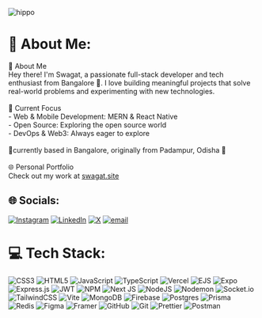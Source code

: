 ![hippo](https://media0.giphy.com/media/v1.Y2lkPTc5MGI3NjExaTFxeGhjcnZ2a3NvZWxmczlmaXBjdzVwZXFwNmU1ODB4dHkydzJ1eCZlcD12MV9pbnRlcm5hbF9naWZfYnlfaWQmY3Q9Zw/C7g1iJFwqXCk8/giphy.gif)

# 💫 About Me:
👋 About Me  <br>Hey there! I'm Swagat, a passionate full-stack developer and tech enthusiast from Bangalore 🌆. I love building meaningful projects that solve real-world problems and experimenting with new technologies.  <br><br>🚀 Current Focus  <br>- Web & Mobile Development: MERN & React Native  <br>- Open Source: Exploring the open source world  <br>- DevOps & Web3: Always eager to explore <br><br>📍currently based in Bangalore, originally from Padampur, Odisha 🌾<br><br> 🌐 Personal Portfolio  <br>Check out my work at [swagat.site](https://swagat.site) 


## 🌐 Socials:
[![Instagram](https://img.shields.io/badge/Instagram-%23E4405F.svg?logo=Instagram&logoColor=white)](https://instagram.com/swagat.js) [![LinkedIn](https://img.shields.io/badge/LinkedIn-%230077B5.svg?logo=linkedin&logoColor=white)]([(https://www.linkedin.com/in/swagat-chand-947a6b2ba/)]) [![X](https://img.shields.io/badge/X-black.svg?logo=X&logoColor=white)](https://x.com/Swagatchand98) [![email](https://img.shields.io/badge/Email-D14836?logo=gmail&logoColor=white)](mailto:swagatsss98@gmail.com) 


# 💻 Tech Stack:
![CSS3](https://img.shields.io/badge/css3-%231572B6.svg?style=plastic&logo=css3&logoColor=white) ![HTML5](https://img.shields.io/badge/html5-%23E34F26.svg?style=plastic&logo=html5&logoColor=white) ![JavaScript](https://img.shields.io/badge/javascript-%23323330.svg?style=plastic&logo=javascript&logoColor=%23F7DF1E) ![TypeScript](https://img.shields.io/badge/typescript-%23007ACC.svg?style=plastic&logo=typescript&logoColor=white) ![Vercel](https://img.shields.io/badge/vercel-%23000000.svg?style=plastic&logo=vercel&logoColor=white) ![EJS](https://img.shields.io/badge/ejs-%23B4CA65.svg?style=plastic&logo=ejs&logoColor=black) ![Expo](https://img.shields.io/badge/expo-1C1E24?style=plastic&logo=expo&logoColor=#D04A37) ![Express.js](https://img.shields.io/badge/express.js-%23404d59.svg?style=plastic&logo=express&logoColor=%2361DAFB) ![JWT](https://img.shields.io/badge/JWT-black?style=plastic&logo=JSON%20web%20tokens) ![NPM](https://img.shields.io/badge/NPM-%23CB3837.svg?style=plastic&logo=npm&logoColor=white) ![Next JS](https://img.shields.io/badge/Next-black?style=plastic&logo=next.js&logoColor=white) ![NodeJS](https://img.shields.io/badge/node.js-6DA55F?style=plastic&logo=node.js&logoColor=white) ![Nodemon](https://img.shields.io/badge/NODEMON-%23323330.svg?style=plastic&logo=nodemon&logoColor=%BBDEAD) ![Socket.io](https://img.shields.io/badge/Socket.io-black?style=plastic&logo=socket.io&badgeColor=010101) ![TailwindCSS](https://img.shields.io/badge/tailwindcss-%2338B2AC.svg?style=plastic&logo=tailwind-css&logoColor=white) ![Vite](https://img.shields.io/badge/vite-%23646CFF.svg?style=plastic&logo=vite&logoColor=white) ![MongoDB](https://img.shields.io/badge/MongoDB-%234ea94b.svg?style=plastic&logo=mongodb&logoColor=white) ![Firebase](https://img.shields.io/badge/firebase-a08021?style=plastic&logo=firebase&logoColor=ffcd34) ![Postgres](https://img.shields.io/badge/postgres-%23316192.svg?style=plastic&logo=postgresql&logoColor=white) ![Prisma](https://img.shields.io/badge/Prisma-3982CE?style=plastic&logo=Prisma&logoColor=white) ![Redis](https://img.shields.io/badge/redis-%23DD0031.svg?style=plastic&logo=redis&logoColor=white) ![Figma](https://img.shields.io/badge/figma-%23F24E1E.svg?style=plastic&logo=figma&logoColor=white) ![Framer](https://img.shields.io/badge/Framer-black?style=plastic&logo=framer&logoColor=blue) ![GitHub](https://img.shields.io/badge/github-%23121011.svg?style=plastic&logo=github&logoColor=white) ![Git](https://img.shields.io/badge/git-%23F05033.svg?style=plastic&logo=git&logoColor=white) ![Prettier](https://img.shields.io/badge/prettier-%23F7B93E.svg?style=plastic&logo=prettier&logoColor=black) ![Postman](https://img.shields.io/badge/Postman-FF6C37?style=plastic&logo=postman&logoColor=white)
